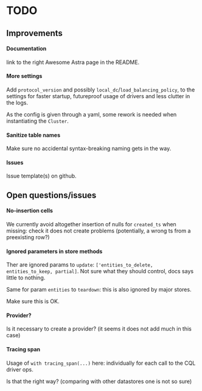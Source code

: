 # TODO

## Improvements

#### Documentation

link to the right Awesome Astra page in the README.

#### More settings

Add `protocol_version` and possibly `local_dc`/`load_balancing_policy`, to the settings
for faster startup, futureproof usage of drivers and less clutter in the logs.

As the config is given through a yaml, some rework is needed when instantiating the `Cluster`.

#### Sanitize table names

Make sure no accidental syntax-breaking naming gets in the way.

#### Issues

Issue template(s) on github.


## Open questions/issues

#### No-insertion cells

We currently avoid altogether insertion of nulls for `created_ts` when missing:
check it does not create problems (potentially, a wrong ts from a preexisting row?)

#### Ignored parameters in store methods

Ther are ignored params to `update`: `['entities_to_delete, entities_to_keep, partial]`.
Not sure what they should control, docs says little to nothing.

Same for param `entities` to `teardown`: this is also ignored by major stores.

Make sure this is OK.

#### Provider?

Is it necessary to create a provider? (it seems it does not add much in this case)

#### Tracing span

Usage of `with tracing_span(...)` here:
individually for each call to the CQL driver ops.

Is that the right way? (comparing with other datastores one is not so sure)
